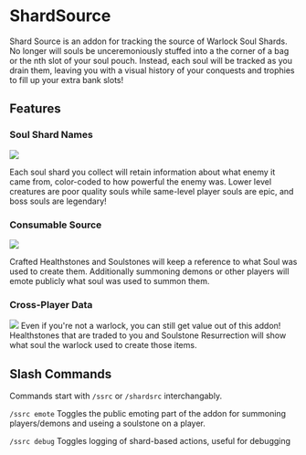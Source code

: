 # ShardSource
Shard Source is an addon for tracking the source of Warlock Soul Shards. No longer will souls be unceremoniously stuffed into a the corner of a bag or the nth slot of your soul pouch. Instead, each soul will be tracked as you drain them, leaving you with a visual history of your conquests and trophies to fill up your extra bank slots!

## Features

### Soul Shard Names
![](https://i.imgur.com/gRUvWG4.png)

Each soul shard you collect will retain information about what enemy it came from, color-coded to how powerful the enemy was. Lower level creatures are poor quality souls while same-level player souls are epic, and boss souls are legendary!

### Consumable Source
![](https://i.imgur.com/IMWxMqF.png)

Crafted Healthstones and Soulstones will keep a reference to what Soul was used to create them. Additionally summoning demons or other players will emote publicly what soul was used to summon them.

### Cross-Player Data
![](https://i.imgur.com/gwkndM1.png)
Even if you're not a warlock, you can still get value out of this addon! Healthstones that are traded to you and Soulstone Resurrection will show what soul the warlock used to create those items.

## Slash Commands
Commands start with `/ssrc` or `/shardsrc` interchangably.

```/ssrc emote```
Toggles the public emoting part of the addon for summoning players/demons and useing a soulstone on a player.

```/ssrc debug```
Toggles logging of shard-based actions, useful for debugging
